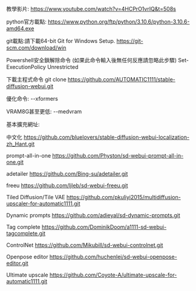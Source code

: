 教學影片:
https://www.youtube.com/watch?v=4HCPrO1vrIQ&t=508s

python官方載點:
https://www.python.org/ftp/python/3.10.6/python-3.10.6-amd64.exe

git載點:請下載64-bit Git for Windows Setup.
https://git-scm.com/download/win

Powershell安全鎖解除命令 (如果此命令輸入後無任何反應請忽略此步驟)
Set-ExecutionPolicy Unrestricted

下載主程式命令
git clone https://github.com/AUTOMATIC1111/stable-diffusion-webui.git

優化命令:
--xformers

VRAM8G甚至更低:
--medvram

基本擴充網址:

中文化
https://github.com/bluelovers/stable-diffusion-webui-localization-zh_Hant.git

prompt-all-in-one
https://github.com/Physton/sd-webui-prompt-all-in-one.git

adetailer
https://github.com/Bing-su/adetailer.git

freeu
https://github.com/ljleb/sd-webui-freeu.git

Tiled Diffusion/Tile VAE
https://github.com/pkuliyi2015/multidiffusion-upscaler-for-automatic1111.git

Dynamic prompts
https://github.com/adieyal/sd-dynamic-prompts.git

Tag complete
https://github.com/DominikDoom/a1111-sd-webui-tagcomplete.git

ControlNet
https://github.com/Mikubill/sd-webui-controlnet.git

Openpose editor
https://github.com/huchenlei/sd-webui-openpose-editor.git

Ultimate upscale
https://github.com/Coyote-A/ultimate-upscale-for-automatic1111.git
